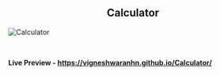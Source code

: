 <h2 align = "center">Calculator</h2>

![Calculator](https://user-images.githubusercontent.com/122967566/213369831-0e778e7f-6f45-4b62-a223-18ddaec377c3.png)

<br>

**Live Preview - https://vigneshwaranhn.github.io/Calculator/**
